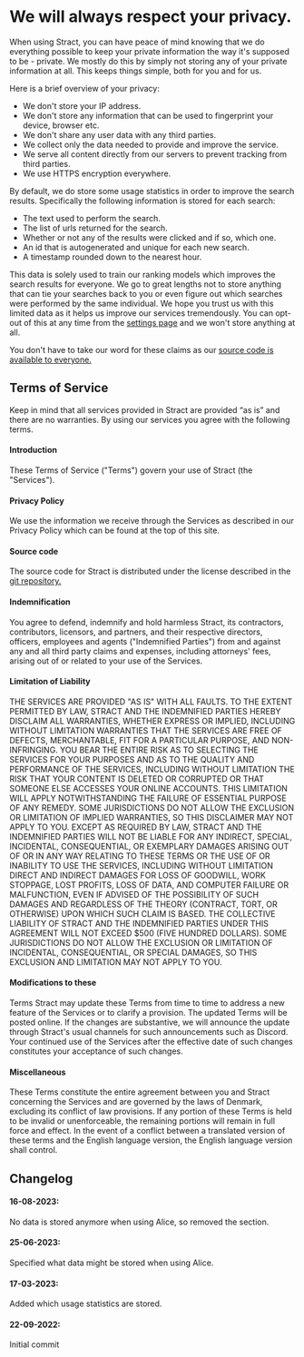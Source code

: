 # We will always respect your privacy.

When using Stract, you can have peace of mind knowing that we do everything
possible to keep your private information the way it's supposed to be - private.
We mostly do this by simply not storing any of your private information at all.
This keeps things simple, both for you and for us.

Here is a brief overview of your privacy:

- We don't store your IP address.
- We don't store any information that can be used to fingerprint your device,
  browser etc.
- We don't share any user data with any third parties.
- We collect only the data needed to provide and improve the service.
- We serve all content directly from our servers to prevent tracking from third
  parties.
- We use HTTPS encryption everywhere.

By default, we do store some usage statistics in order to improve the search
results. Specifically the following information is stored for each search:

- The text used to perform the search.
- The list of urls returned for the search.
- Whether or not any of the results were clicked and if so, which one.
- An id that is autogenerated and unique for each new search.
- A timestamp rounded down to the nearest hour.

This data is solely used to train our ranking models which improves the search
results for everyone. We go to great lengths not to store anything that can tie
your searches back to you or even figure out which searches were performed by
the same individual. We hope you trust us with this limited data as it helps us
improve our services tremendously. You can opt-out of this at any time from the
[settings page](/settings/privacy) and we won't store anything at all.

You don't have to take our word for these claims as our
[source code is available to everyone.](https://github.com/StractOrg/stract)

## Terms of Service

Keep in mind that all services provided in Stract are provided “as is” and there
are no warranties. By using our services you agree with the following terms.

#### Introduction

These Terms of Service ("Terms") govern your use of Stract (the "Services").

#### Privacy Policy

We use the information we receive through the Services as described in our
Privacy Policy which can be found at the top of this site.

#### Source code

The source code for Stract is distributed under the license described in the
[git repository.](https://github.com/StractOrg/Stract/blob/main/LICENSE.md)

#### Indemnification

You agree to defend, indemnify and hold harmless Stract, its contractors,
contributors, licensors, and partners, and their respective directors, officers,
employees and agents ("Indemnified Parties") from and against any and all third
party claims and expenses, including attorneys' fees, arising out of or related
to your use of the Services.

#### Limitation of Liability

THE SERVICES ARE PROVIDED "AS IS" WITH ALL FAULTS. TO THE EXTENT PERMITTED BY
LAW, STRACT AND THE INDEMNIFIED PARTIES HEREBY DISCLAIM ALL WARRANTIES, WHETHER
EXPRESS OR IMPLIED, INCLUDING WITHOUT LIMITATION WARRANTIES THAT THE SERVICES
ARE FREE OF DEFECTS, MERCHANTABLE, FIT FOR A PARTICULAR PURPOSE, AND
NON-INFRINGING. YOU BEAR THE ENTIRE RISK AS TO SELECTING THE SERVICES FOR YOUR
PURPOSES AND AS TO THE QUALITY AND PERFORMANCE OF THE SERVICES, INCLUDING
WITHOUT LIMITATION THE RISK THAT YOUR CONTENT IS DELETED OR CORRUPTED OR THAT
SOMEONE ELSE ACCESSES YOUR ONLINE ACCOUNTS. THIS LIMITATION WILL APPLY
NOTWITHSTANDING THE FAILURE OF ESSENTIAL PURPOSE OF ANY REMEDY. SOME
JURISDICTIONS DO NOT ALLOW THE EXCLUSION OR LIMITATION OF IMPLIED WARRANTIES, SO
THIS DISCLAIMER MAY NOT APPLY TO YOU. EXCEPT AS REQUIRED BY LAW, STRACT AND THE
INDEMNIFIED PARTIES WILL NOT BE LIABLE FOR ANY INDIRECT, SPECIAL, INCIDENTAL,
CONSEQUENTIAL, OR EXEMPLARY DAMAGES ARISING OUT OF OR IN ANY WAY RELATING TO
THESE TERMS OR THE USE OF OR INABILITY TO USE THE SERVICES, INCLUDING WITHOUT
LIMITATION DIRECT AND INDIRECT DAMAGES FOR LOSS OF GOODWILL, WORK STOPPAGE, LOST
PROFITS, LOSS OF DATA, AND COMPUTER FAILURE OR MALFUNCTION, EVEN IF ADVISED OF
THE POSSIBILITY OF SUCH DAMAGES AND REGARDLESS OF THE THEORY (CONTRACT, TORT, OR
OTHERWISE) UPON WHICH SUCH CLAIM IS BASED. THE COLLECTIVE LIABILITY OF STRACT
AND THE INDEMNIFIED PARTIES UNDER THIS AGREEMENT WILL NOT EXCEED $500 (FIVE
HUNDRED DOLLARS). SOME JURISDICTIONS DO NOT ALLOW THE EXCLUSION OR LIMITATION OF
INCIDENTAL, CONSEQUENTIAL, OR SPECIAL DAMAGES, SO THIS EXCLUSION AND LIMITATION
MAY NOT APPLY TO YOU.

#### Modifications to these

Terms Stract may update these Terms from time to time to address a new feature
of the Services or to clarify a provision. The updated Terms will be posted
online. If the changes are substantive, we will announce the update through
Stract's usual channels for such announcements such as Discord. Your continued
use of the Services after the effective date of such changes constitutes your
acceptance of such changes.

#### Miscellaneous

These Terms constitute the entire agreement between you and Stract concerning
the Services and are governed by the laws of Denmark, excluding its conflict of
law provisions. If any portion of these Terms is held to be invalid or
unenforceable, the remaining portions will remain in full force and effect. In
the event of a conflict between a translated version of these terms and the
English language version, the English language version shall control.

## Changelog

#### 16-08-2023:

No data is stored anymore when using Alice, so removed the section.

#### 25-06-2023:

Specified what data might be stored when using Alice.

#### 17-03-2023:

Added which usage statistics are stored.

#### 22-09-2022:

Initial commit
